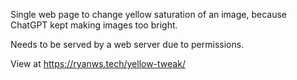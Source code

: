Single web page to change yellow saturation of an image, because ChatGPT kept making images too bright.

Needs to be served by a web server due to permissions.

View at https://ryanws.tech/yellow-tweak/